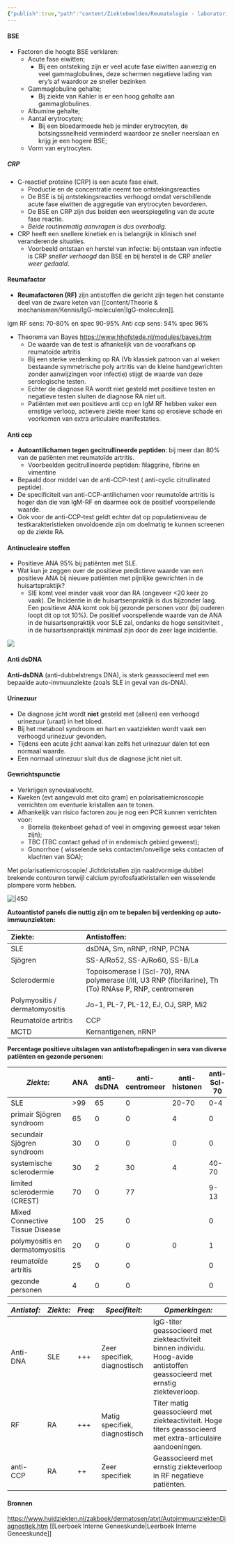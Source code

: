 ```yaml
---
{"publish":true,"path":"content/Ziektebeelden/Reumatologie - laboratoriumdiagnostiek.md","permalink":"/content/ziektebeelden/reumatologie-laboratoriumdiagnostiek/","title":"Reumatologie - laboratoriumdiagnostiek","tags":["Reumatologie","Diagnostiek"]}
---
```



#### BSE
- Factoren die hoogte BSE verklaren: 
	- Acute fase eiwitten;
		- Bij een ontsteking zijn er veel acute fase eiwitten aanwezig en veel gammaglobulines, deze schermen negatieve lading van ery’s af waardoor ze sneller bezinken
	- Gammaglobuline gehalte;
		- Bij ziekte van Kahler is er een hoog gehalte aan gammaglobulines.
	- Albumine gehalte;
	- Aantal erytrocyten; 
		- Bij een bloedarmoede heb je minder erytrocyten, de botsingssnelheid verminderd waardoor ze sneller neerslaan en krijg je een hogere BSE;
	- Vorm van erytrocyten.
##### CRP
- C-reactief proteïne (CRP) is een acute fase eiwit. 
	- Productie en de concentratie neemt toe ontstekingsreacties 
	- De BSE is bij ontstekingsreacties verhoogd omdat verschillende acute fase eiwitten de aggregatie van erytrocyten bevorderen. 
	- De BSE en CRP zijn dus beiden een weerspiegeling van de acute fase reactie. 
	- *Beide routinematig aanvragen is dus overbodig.* 
- CRP heeft een snellere kinetiek en is belangrijk in klinisch snel veranderende situaties.
	- Voorbeeld ontstaan en herstel van infectie: bij ontstaan van infectie is CRP *sneller verhoogd* dan BSE en bij herstel is de CRP *sneller weer gedaald*.

#### Reumafactor
  
- **Reumafactoren (RF)** zijn antistoffen die gericht zijn tegen het constante deel van de zware keten van [[content/Theorie & mechanismen/Kennis/IgG-moleculen\|IgG-moleculen]].

Igm RF sens: 70-80% en spec 90-95%
Anti ccp sens: 54% spec 96%
- Theorema van Bayes https://www.hhofstede.nl/modules/bayes.htm
	- De waarde van de test is afhankelijk van de voorafkans op reumatoïde artritis
	- Bij een sterke verdenking op RA (Vb klassiek patroon van al weken bestaande symmetrische poly artritis van de kleine handgewrichten zonder aanwijzingen voor infectie) stijgt de waarde van deze serologische testen. 
	- Echter de diagnose RA wordt niet gesteld met positieve testen en negatieve testen sluiten de diagnose RA niet uit.
	- Patiënten met een positieve anti ccp en IgM RF hebben vaker een ernstige verloop, actievere ziekte meer kans op erosieve schade en voorkomen van extra articulaire manifestaties. 

#### Anti ccp
- **Autoantilichamen tegen gecitrullineerde peptiden**: bij meer dan 80% van de patiënten met reumatoïde artritis. 
	- Voorbeelden gecitrullineerde peptiden: filaggrine, fibrine en vimentine
- Bepaald door middel van de anti-CCP-test ( anti-cyclic citrullinated peptide). 
- De specificiteit van anti-CCP-antilichamen voor reumatoïde artritis is hoger dan die van IgM-RF en daarmee ook de positief voorspellende waarde. 
- Ook voor de anti-CCP-test geldt echter dat op populatieniveau de testkarakteristieken onvoldoende zijn om doelmatig te kunnen screenen op de ziekte RA.
#### Antinucleaire stoffen
- Positieve ANA 95% bij patiënten met SLE.
- Wat kun je zeggen over de positieve predictieve waarde van een positieve ANA bij nieuwe patiënten met pijnlijke gewrichten in de huisartspraktijk?
	- SlE komt veel minder vaak voor dan RA (ongeveer <20 keer zo vaak). De Incidentie in de huisartsenpraktijk is dus bijzonder laag. Een positieve ANA komt ook bij gezonde personen voor (bij ouderen loopt dit op tot 10%). De positief voorspellende waarde van de ANA in de huisartsenpraktijk voor SLE zal, ondanks de hoge sensitiviteit , in de huisartsenpraktijk minimaal zijn door de zeer lage incidentie.

![](https://i.imgur.com/ER4wrUA.png)


#### Anti dsDNA
**Anti-dsDNA** (anti-dubbelstrengs DNA), is sterk geassocieerd met een bepaalde auto-immuunziekte (zoals SLE in geval van ds-DNA).
#### Urinezuur
- De diagnose jicht wordt **niet** gesteld met (alleen) een verhoogd urinezuur (uraat) in het bloed. 
- Bij het metabool syndroom en hart en vaatziekten wordt vaak een verhoogd urinezuur gevonden. 
- Tijdens een acute jicht aanval kan zelfs het urinezuur dalen tot een normaal waarde. 
- Een normaal urinezuur sluit dus de diagnose jicht niet uit.
#### Gewrichtspunctie
- Verkrijgen synoviaalvocht. 
- Kweken (evt aangevuld met cito gram) en polarisatiemicroscopie verrichten om eventuele kristallen aan te tonen. 
- Afhankelijk van risico factoren zou je nog een PCR kunnen verrichten voor:
	- Borrelia (tekenbeet gehad of veel in omgeving geweest waar teken zijn);
	- TBC (TBC contact gehad of in endemisch gebied geweest);
	- Gonorrhoe ( wisselende seks contacten/onveilige seks contacten of klachten van SOA);

Met polarisatiemicroscopie/ Jichtkristallen zijn naaldvormige dubbel brekende contouren terwijl calcium pyrofosfaatkristallen een wisselende plompere vorm hebben.

![|450](https://i.imgur.com/vr4nZgx.png)

**Autoantistof panels die nuttig zijn om te bepalen bij verdenking op auto-immuunziekten:**

| **Ziekte:** | **Antistoffen:** |
|:-----|:-----|
| SLE | dsDNA, Sm, nRNP, rRNP, PCNA |
| Sjögren | SS-A/Ro52, SS-A/Ro60, SS-B/La |
| Sclerodermie | Topoisomerase I (Scl-70), RNA polymerase I/III, U3 RNP (fibrillarine), Th (To) RNAse P, RNP, centromeren |
| Polymyositis / dermatomyositis | Jo-1, PL-7, PL-12, EJ, OJ, SRP, Mi2 |
|Reumatoïde artritis|CCP|
|MCTD|Kernantigenen, nRNP|

**Percentage positieve uitslagen van antistofbepalingen in sera van diverse patiënten en gezonde personen:** 

| ***Ziekte:*** | ANA | anti-dsDNA | anti-centromeer | anti-histonen | anti-Scl-70 | anti-nRNP | anti-Sm | anti-SS-A | anti-SS-B | anti-Jo-1 | reumafactor | anti-CCP |
| --- | --- | --- | --- | --- | --- | --- | --- | --- | --- | --- | --- | --- |
| SLE | >99 | 65 | 0 | 20-70 | 0-4 | 35 | 20 | 35 | 15 | 0 | 25 | 0 |
| primair Sjögren syndroom | 65 | 0 | 0 | 4 | 0 | 15 | 0 | 70 | 50 | 0 | 40 | 0 |
| secundair Sjögren syndroom | 30 | 0 | 0 | 0 | 0 | 0 | 0 | 15 | 8 | 0 |  |  |
| systemische sclerodermie | 30 | 2 | 30 | 4 | 40-70 | 20 | 1 | 33 | 5 | 0 |  |  |
| limited sclerodermie (CREST) | 70 | 0 | 77 |  | 9-13 | 2-9 | 0 | 31 | 7 | 2 |  |  |
| Mixed Connective Tissue Disease | 100 | 25 | 0 |  | 0 | 100 | 4 | 50 | 0 | 0 |  |  |
| polymyositis en dermatomyositis | 20 | 0 | 0 | 0 | 1 | 5 | 0 | 30 | 9-11 | 25 | 0 | 0 |
| reumatoïde artritis | 25 | 0 | 0 |  | 0 | 1 | 5 | 4 | 1 | 0 | 80 | 80 |
| gezonde personen | 4 | 0 | 0 |  | 0 | 0 | 0 | 0 | 0 | 0 |  |

| ***Antistof:*** | ***Ziekte:*** | ***Freq:*** | ***Specifiteit:*** | ***Opmerkingen:*** |
| --- | --- | --- | ---| --- |
| Anti-DNA | SLE | +++ | Zeer specifiek, diagnostisch | IgG-titer geassocieerd met ziekteactiviteit binnen individu. Hoog-avide antistoffen geassocieerd met ernstig ziekteverloop. |
| RF | RA | +++ | Matig specifiek, diagnostisch | Titer matig geassocieerd met ziekteactiviteit. Hoge titers geassocieerd met extra-articulaire aandoeningen. |
| anti-CCP | RA | ++ | Zeer specifiek | Geassocieerd met ernstig ziekteverloop in RF negatieve patiënten. |

#### Bronnen
https://www.huidziekten.nl/zakboek/dermatosen/atxt/AutoimmuunziektenDiagnostiek.htm
[[Leerboek Interne Geneeskunde\|Leerboek Interne Geneeskunde]]